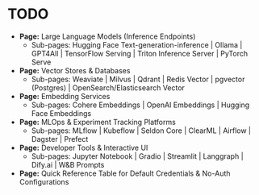 # TODO

* **Page:** Large Language Models (Inference Endpoints)
  * Sub-pages: Hugging Face Text-generation-inference | Ollama | GPT4All | TensorFlow Serving | Triton Inference Server | PyTorch Serve
* **Page:** Vector Stores & Databases
  * Sub-pages: Weaviate | Milvus | Qdrant | Redis Vector | pgvector (Postgres) | OpenSearch/Elasticsearch Vector
* **Page:** Embedding Services
  * Sub-pages: Cohere Embeddings | OpenAI Embeddings | Hugging Face Embeddings
* **Page:** MLOps & Experiment Tracking Platforms
  * Sub-pages: MLflow | Kubeflow | Seldon Core | ClearML | Airflow | Dagster | Prefect
* **Page:** Developer Tools & Interactive UI
  * Sub-pages: Jupyter Notebook | Gradio | Streamlit | Langgraph | Dify.ai | W\&B Prompts
* **Page:** Quick Reference Table for Default Credentials & No-Auth Configurations
